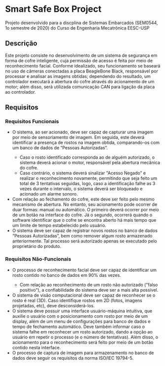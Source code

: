 # Smart Safe Box Project
Projeto desenvolvido para a discplina de Sistemas Embarcados (SEM0544, 1o semestre de 2020) do Curso de Engenharia Mecatrônica EESC-USP
<h2> Descrição </h2>
<p> Este projeto consiste no desenvolvimento de um sistema de segurança em forma de cofre inteligente, cuja permissão de acesso é feita por meio de reconhecimento facial. Conforme idealizado, seu funcionamento se baseará no uso de câmeras conectadas a placa BeagleBone Black, responsável por processar e analisar as imagens obtidas; dependendo do resultado, um controlador executará a abertura do cofre através do acionamento de um motor; além disso, será utilizada comunicação CAN para ligação da placa ao controlador. </p>

<h2> Requisitos </h2>

<h3> Requisitos Funcionais </h3>
<p><ul>
    <li>O sistema, ao ser acionado, deve ser capaz de capturar uma imagem por meio de sensoriamento de imagem. Em seguida, este deverá identificar a presença de rostos na imagem obtida, comparando-os com um banco de dados de “Pessoas Autorizadas”.</li><ul>
             <li>Caso o rosto identificado corresponda ao de alguém autorizado, o sistema deverá acionar o motor, responsável pela abertura mecânica do cofre.</li>
             <li>Caso contrário, o sistema deverá sinalizar "Acesso Negado" e realizar o reconhecimento novamente, permitindo que seja feito um total de 3 tentativas seguidas, logo, caso a identificação falhe as 3 vezes durante o intervalo, o sistema deverá ser bloqueado e acionado um alarme sonoro.
</li>
  </ul>
  <li>Com relação ao fechamento do cofre, este deve ser feito pelo mesmo mecanismo de abertura. No entanto, seu acionamento pode ocorrer de duar formas: manual ou automático. O primeiro deverá ocorrer por meio de um botão na interface do cofre. Já o segundo, ocorrerá quando o software identificar que o cofre se encontra aberto há mais tempo que um limite de tempo estabelecido pelo usuário. </li>
  <li>O sistema deve ser capaz de registrar novos rostos no banco de dados “Pessoas Autorizadas”, bem como remover algum rosto armazenado anteriormente. Tal processo será autorizado apenas se executado pelo proprietário do produto.</li>
</ul></p>

<h3> Requisitos Não-Funcionais </h3>
<p><ul>
    <li>O processo de reconhecimento facial deve ser capaz de identificar um rosto contido no banco de dados em 90% das vezes.</li><ul>
             <li>Com relação ao reconhecimento de um rosto não autorizado ("falso positivo"), a confiabilidade do sistema deve ser a mais alta possível.</li>
  </ul>
  <li>O sistema de visão computacional deve ser capaz de reconhecer se o rosto é real (3D). Caso identifique rostos em 2D (fotos, imagens projetadas, etc), deve desconsiderá-los.</li>
  <li>O sistema deve possuir uma interface usuário-máquina intuitiva, que auxilie o usuário com o posicionamento com rosto por meio de um display, além de um menu de configurações para banco de dados e tempo de fechamento automático. Deve também informar caso o sistema falhe em reconhecer um rosto autorizado, dando a opção ao usuário em repetir o processo (e o número de tentativas). Além disso, o acionamento para o reconhecimento será feito por meio de um botão contido nesta interface.</li>
  <li>O processo de captura de imagem para armazenamento no banco de dados deve seguir os requisitos da norma ISO/IEC 19794-5.
</li>
</ul></p>
